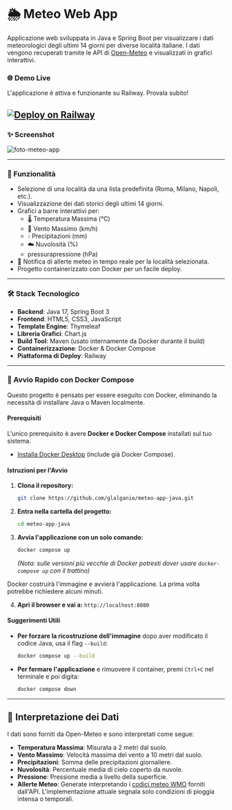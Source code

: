 # 🌦️ Meteo Web App



Applicazione web sviluppata in Java e Spring Boot per visualizzare i dati meteorologici degli ultimi 14 giorni per diverse località italiane. I dati vengono recuperati tramite le API di [Open-Meteo](https://open-meteo.com/) e visualizzati in grafici interattivi.

### 🌐 Demo Live

 L'applicazione è attiva e funzionante su Railway. Provala subito!


[![Deploy on Railway](https://railway.app/button.svg)](http://metro.proxy.rlwy.net:28101/)
---

### ✨ Screenshot


![foto-meteo-app](https://github.com/user-attachments/assets/f7ff5118-e066-487e-aa1c-1f91ead85ac4)


---

### 🚀 Funzionalità

-   Selezione di una località da una lista predefinita (Roma, Milano, Napoli, etc.).
-   Visualizzazione dei dati storici degli ultimi 14 giorni.
-   Grafici a barre interattivi per:
    -   🌡️ Temperatura Massima (°C)
    -   💨 Vento Massimo (km/h)
    -   💧 Precipitazioni (mm)
    -   ☁️ Nuvolosità (%)
    -    pressurapressione (hPa)
-   🔔 Notifica di allerte meteo in tempo reale per la località selezionata.
-   Progetto containerizzato con Docker per un facile deploy.

---

### 🛠️ Stack Tecnologico

-   **Backend**: Java 17, Spring Boot 3
-   **Frontend**: HTML5, CSS3, JavaScript
-   **Template Engine**: Thymeleaf
-   **Libreria Grafici**: Chart.js
-   **Build Tool**: Maven (usato internamente da Docker durante il build)
-   **Containerizzazione**: Docker & Docker Compose
-   **Piattaforma di Deploy**: Railway
---

### 🚀 Avvio Rapido con Docker Compose

Questo progetto è pensato per essere eseguito con Docker, eliminando la necessità di installare Java o Maven localmente.

#### Prerequisiti

L'unico prerequisito è avere **Docker e Docker Compose** installati sul tuo sistema.
*   [Installa Docker Desktop](https://www.docker.com/products/docker-desktop/) (include già Docker Compose).

#### Istruzioni per l'Avvio

1.  **Clona il repository:**
    ```bash
    git clone https://github.com/glalganie/meteo-app-java.git
    ```

2.  **Entra nella cartella del progetto:**
    ```bash
    cd meteo-app-java
    ```

3.  **Avvia l'applicazione con un solo comando:**
    ```bash
    docker compose up
    ```
    *(Nota: sulle versioni più vecchie di Docker potresti dover usare `docker-compose up` con il trattino)*

Docker costruirà l'immagine e avvierà l'applicazione. La prima volta potrebbe richiedere alcuni minuti.

4.  **Apri il browser e vai a:**
    `http://localhost:8080`

#### Suggerimenti Utili

*   **Per forzare la ricostruzione dell'immagine** dopo aver modificato il codice Java, usa il flag `--build`:
    ```bash
    docker compose up --build
    ```
*   **Per fermare l'applicazione** e rimuovere il container, premi `Ctrl+C` nel terminale e poi digita:
    ```bash
    docker compose down
    ```

---



## 📖 Interpretazione dei Dati

I dati sono forniti da Open-Meteo e sono interpretati come segue:

-   **Temperatura Massima**: Misurata a 2 metri dal suolo.
-   **Vento Massimo**: Velocità massima del vento a 10 metri dal suolo.
-   **Precipitazioni**: Somma delle precipitazioni giornaliere.
-   **Nuvolosità**: Percentuale media di cielo coperto da nuvole.
-   **Pressione**: Pressione media a livello della superficie.
-   **Allerte Meteo**: Generate interpretando i [codici meteo WMO](https://www.datameteo.com/meteo/dati_meteo_attuali.html) forniti dall'API. L'implementazione attuale segnala solo condizioni di pioggia intensa o temporali.

